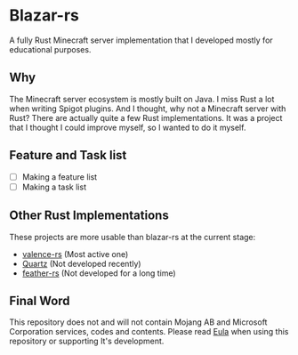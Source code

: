 # Blazar-rs
A fully Rust Minecraft server implementation that I developed mostly for educational purposes.

## Why
The Minecraft server ecosystem is mostly built on Java. I miss Rust a lot when writing Spigot plugins. And I thought, why not a Minecraft server with Rust? There are actually quite a few Rust implementations. It was a project that I thought I could improve myself, so I wanted to do it myself.

## Feature and Task list
- [ ] Making a feature list
- [ ] Making a task list

## Other Rust Implementations
These projects are more usable than blazar-rs at the current stage:
- [valence-rs](https://github.com/valence-rs/valence) (Most active one)
- [Quartz](https://github.com/Rusty-Quartz/Quartz) (Not developed recently)
- [feather-rs](https://github.com/feather-rs/feather) (Not developed for a long time)

## Final Word
This repository does not and will not contain Mojang AB and Microsoft Corporation services, codes and contents. Please read [Eula](https://www.minecraft.net/eula) when using this repository or supporting It's development.